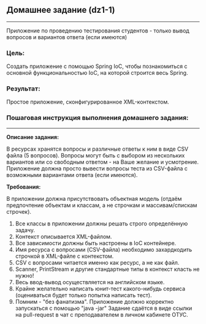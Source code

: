## Домашнее задание (dz1-1)

---
Приложение по проведению тестирования студентов - только вывод вопросов и вариантов ответа (если имеются)

### Цель:
Создать приложение с помощью Spring IoC, чтобы познакомиться с основной функциональностью IoC, на которой строится весь Spring.

### Результат:
Простое приложение, сконфигурированное XML-контекстом.

### Пошаговая инструкция выполнения домашнего задания:

---
**Описание задания:**

В ресурсах хранятся вопросы и различные ответы к ним в виде CSV файла (5 вопросов).
Вопросы могут быть с выбором из нескольких вариантов или со свободным ответом - на Ваше желание и усмотрение.
Приложение должна просто вывести вопросы теста из CSV-файла с возможными вариантами ответа (если имеются).

**Требования:**

В приложении должна присутствовать объектная модель (отдаём предпочтение объектам и классам, а не строчкам и массивам/спискам строчек).

1. Все классы в приложении должны решать строго определённую задачу.
2. Контекст описывается XML-файлом.
3. Все зависимости должны быть настроены в IoC контейнере.
4. Имя ресурса с вопросами (CSV-файла) необходимо захардкодить строчкой в XML-файле с контекстом.
5. CSV с вопросами читается именно как ресурс, а не как файл.
6. Scanner, PrintStream и другие стандартные типы в контекст класть не нужно!
7. Весь ввод-вывод осуществляется на английском языке.
8. Крайне желательно написать юнит-тест какого-нибудь сервиса (оцениваться будет только попытка написать тест).
9. Помним - "без фанатизма". Приложение должно корректно запускаться с помощью "java -jar" Задание сдаётся в виде ссылки на pull-request в чат с преподавателем в личном кабинете ОТУС.